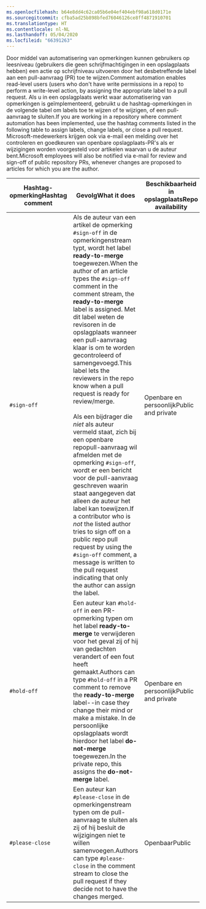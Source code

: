 ```yaml
---
ms.openlocfilehash: b64e8dd4c62ca05b6e04ef404ebf98a618d0171e
ms.sourcegitcommit: cfba5ad25b898bfed76046126ce8ff4871910701
ms.translationtype: HT
ms.contentlocale: nl-NL
ms.lasthandoff: 05/04/2020
ms.locfileid: "66391263"
---
```

<span data-ttu-id="91ddc-101">Door middel van automatisering van opmerkingen kunnen gebruikers op leesniveau (gebruikers die geen schrijfmachtigingen in een opslagplaats hebben) een actie op schrijfniveau uitvoeren door het desbetreffende label aan een pull-aanvraag (PR) toe te wijzen.</span><span class="sxs-lookup"><span data-stu-id="91ddc-101">Comment automation enables read-level users (users who don't have write permissions in a repo) to perform a write-level action, by assigning the appropriate label to a pull request.</span></span> <span data-ttu-id="91ddc-102">Als u in een opslagplaats werkt waar automatisering van opmerkingen is geïmplementeerd, gebruikt u de hashtag-opmerkingen in de volgende tabel om labels toe te wijzen of te wijzigen, of een pull-aanvraag te sluiten.</span><span class="sxs-lookup"><span data-stu-id="91ddc-102">If you are working in a repository where comment automation has been implemented, use the hashtag comments listed in the following table to assign labels, change labels, or close a pull request.</span></span> <span data-ttu-id="91ddc-103">Microsoft-medewerkers krijgen ook via e-mail een melding over het controleren en goedkeuren van openbare opslagplaats-PR's als er wijzigingen worden voorgesteld voor artikelen waarvan u de auteur bent.</span><span class="sxs-lookup"><span data-stu-id="91ddc-103">Microsoft employees will also be notified via e-mail for review and sign-off of public repository PRs, whenever changes are proposed to articles for which you are the author.</span></span>

| <span data-ttu-id="91ddc-104">Hashtag-opmerking</span><span class="sxs-lookup"><span data-stu-id="91ddc-104">Hashtag comment</span></span> | <span data-ttu-id="91ddc-105">Gevolg</span><span class="sxs-lookup"><span data-stu-id="91ddc-105">What it does</span></span> | <span data-ttu-id="91ddc-106">Beschikbaarheid in opslagplaats</span><span class="sxs-lookup"><span data-stu-id="91ddc-106">Repo availability</span></span> |
| --- | --- | --- |
| `#sign-off` |<span data-ttu-id="91ddc-107">Als de auteur van een artikel de opmerking `#sign-off` in de opmerkingenstream typt, wordt het label **ready-to-merge** toegewezen.</span><span class="sxs-lookup"><span data-stu-id="91ddc-107">When the author of an article types the `#sign-off` comment in the comment stream, the **ready-to-merge** label is assigned.</span></span> <span data-ttu-id="91ddc-108">Met dit label weten de revisoren in de opslagplaats wanneer een pull-aanvraag klaar is om te worden gecontroleerd of samengevoegd.</span><span class="sxs-lookup"><span data-stu-id="91ddc-108">This label lets the reviewers in the repo know when a pull request is ready for review/merge.</span></span> <br/><br/> <span data-ttu-id="91ddc-109">Als een bijdrager die *niet* als auteur vermeld staat, zich bij een openbare repopull-aanvraag wil afmelden met de opmerking `#sign-off`, wordt er een bericht voor de pull-aanvraag geschreven waarin staat aangegeven dat alleen de auteur het label kan toewijzen.</span><span class="sxs-lookup"><span data-stu-id="91ddc-109">If a contributor who is *not* the listed author tries to sign off on a public repo pull request by using the `#sign-off` comment, a message is written to the pull request indicating that only the author can assign the label.</span></span> |<span data-ttu-id="91ddc-110">Openbare en persoonlijk</span><span class="sxs-lookup"><span data-stu-id="91ddc-110">Public and private</span></span> |
| `#hold-off` |<span data-ttu-id="91ddc-111">Een auteur kan `#hold-off` in een PR-opmerking typen om het label **ready-to-merge** te verwijderen voor het geval zij of hij van gedachten verandert of een fout heeft gemaakt.</span><span class="sxs-lookup"><span data-stu-id="91ddc-111">Authors can type `#hold-off` in a PR comment to remove the **ready-to-merge** label--in case they change their mind or make a mistake.</span></span> <span data-ttu-id="91ddc-112">In de persoonlijke opslagplaats wordt hierdoor het label **do-not-merge** toegewezen.</span><span class="sxs-lookup"><span data-stu-id="91ddc-112">In the private repo, this assigns the **do-not-merge** label.</span></span> |<span data-ttu-id="91ddc-113">Openbare en persoonlijk</span><span class="sxs-lookup"><span data-stu-id="91ddc-113">Public and private</span></span> |
| `#please-close` |<span data-ttu-id="91ddc-114">Een auteur kan `#please-close` in de opmerkingenstream typen om de pull-aanvraag te sluiten als zij of hij besluit de wijzigingen niet te willen samenvoegen.</span><span class="sxs-lookup"><span data-stu-id="91ddc-114">Authors can type `#please-close` in the comment stream to close the pull request if they decide not to have the changes merged.</span></span> |<span data-ttu-id="91ddc-115">Openbaar</span><span class="sxs-lookup"><span data-stu-id="91ddc-115">Public</span></span> |
